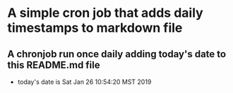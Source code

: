 A simple cron job that adds daily timestamps to markdown file
============================================================
## A chronjob run once daily adding today's date to this README.md file
* today's date is Sat Jan 26 10:54:20 MST 2019
